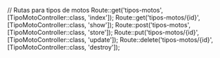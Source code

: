 // Rutas para tipos de motos
Route::get('tipos-motos', [TipoMotoController::class, 'index']);
Route::get('tipos-motos/{id}', [TipoMotoController::class, 'show']);
Route::post('tipos-motos', [TipoMotoController::class, 'store']);
Route::put('tipos-motos/{id}', [TipoMotoController::class, 'update']);
Route::delete('tipos-motos/{id}', [TipoMotoController::class, 'destroy']);
